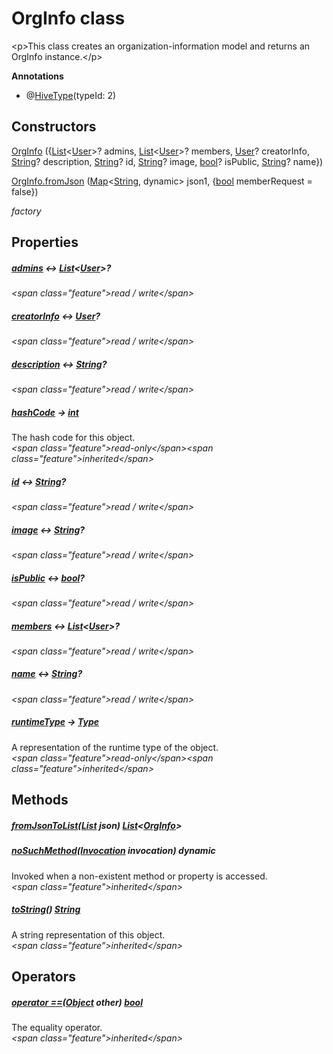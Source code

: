 


# OrgInfo class









\<p\>This class creates an organization-information model and returns an OrgInfo instance.\</p\>









**Annotations**

- @[HiveType](https:pub.dev/documentation/hive/2.2.3/hive/HiveType-class.html)(typeId: 2)


## Constructors

[OrgInfo](../models_organization_org_info/OrgInfo/OrgInfo.md) (\{[List](https:api.flutter.dev/flutter/dart-core/List-class.html)&lt;[User](../models_user_user_info/User-class.md)\>? admins, [List](https:api.flutter.dev/flutter/dart-core/List-class.html)&lt;[User](../models_user_user_info/User-class.md)\>? members, [User](../models_user_user_info/User-class.md)? creatorInfo, [String](https:api.flutter.dev/flutter/dart-core/String-class.html)? description, [String](https:api.flutter.dev/flutter/dart-core/String-class.html)? id, [String](https:api.flutter.dev/flutter/dart-core/String-class.html)? image, [bool](https:api.flutter.dev/flutter/dart-core/bool-class.html)? isPublic, [String](https:api.flutter.dev/flutter/dart-core/String-class.html)? name\})

   

[OrgInfo.fromJson](../models_organization_org_info/OrgInfo/OrgInfo.fromJson.md) ([Map](https:api.flutter.dev/flutter/dart-core/Map-class.html)&lt;[String](https:api.flutter.dev/flutter/dart-core/String-class.html), dynamic\> json1, \{[bool](https:api.flutter.dev/flutter/dart-core/bool-class.html) memberRequest = false\})

   _factory_


## Properties

##### [admins](../models_organization_org_info/OrgInfo/admins.md) &#8596; [List](https:api.flutter.dev/flutter/dart-core/List-class.html)&lt;[User](../models_user_user_info/User-class.md)\>?



  
_\<span class="feature"\>read / write\</span\>_



##### [creatorInfo](../models_organization_org_info/OrgInfo/creatorInfo.md) &#8596; [User](../models_user_user_info/User-class.md)?



  
_\<span class="feature"\>read / write\</span\>_



##### [description](../models_organization_org_info/OrgInfo/description.md) &#8596; [String](https:api.flutter.dev/flutter/dart-core/String-class.html)?



  
_\<span class="feature"\>read / write\</span\>_



##### [hashCode](https:api.flutter.dev/flutter/dart-core/Object/hashCode.html) &#8594; [int](https:api.flutter.dev/flutter/dart-core/int-class.html)



The hash code for this object.  
_\<span class="feature"\>read-only\</span\>\<span class="feature"\>inherited\</span\>_



##### [id](../models_organization_org_info/OrgInfo/id.md) &#8596; [String](https:api.flutter.dev/flutter/dart-core/String-class.html)?



  
_\<span class="feature"\>read / write\</span\>_



##### [image](../models_organization_org_info/OrgInfo/image.md) &#8596; [String](https:api.flutter.dev/flutter/dart-core/String-class.html)?



  
_\<span class="feature"\>read / write\</span\>_



##### [isPublic](../models_organization_org_info/OrgInfo/isPublic.md) &#8596; [bool](https:api.flutter.dev/flutter/dart-core/bool-class.html)?



  
_\<span class="feature"\>read / write\</span\>_



##### [members](../models_organization_org_info/OrgInfo/members.md) &#8596; [List](https:api.flutter.dev/flutter/dart-core/List-class.html)&lt;[User](../models_user_user_info/User-class.md)\>?



  
_\<span class="feature"\>read / write\</span\>_



##### [name](../models_organization_org_info/OrgInfo/name.md) &#8596; [String](https:api.flutter.dev/flutter/dart-core/String-class.html)?



  
_\<span class="feature"\>read / write\</span\>_



##### [runtimeType](https:api.flutter.dev/flutter/dart-core/Object/runtimeType.html) &#8594; [Type](https:api.flutter.dev/flutter/dart-core/Type-class.html)



A representation of the runtime type of the object.  
_\<span class="feature"\>read-only\</span\>\<span class="feature"\>inherited\</span\>_





## Methods

##### [fromJsonToList](../models_organization_org_info/OrgInfo/fromJsonToList.md)([List](https:api.flutter.dev/flutter/dart-core/List-class.html) json) [List](https:api.flutter.dev/flutter/dart-core/List-class.html)&lt;[OrgInfo](../models_organization_org_info/OrgInfo-class.md)\>



  




##### [noSuchMethod](https:api.flutter.dev/flutter/dart-core/Object/noSuchMethod.html)([Invocation](https:api.flutter.dev/flutter/dart-core/Invocation-class.html) invocation) dynamic



Invoked when a non-existent method or property is accessed.  
_\<span class="feature"\>inherited\</span\>_



##### [toString](https:api.flutter.dev/flutter/dart-core/Object/toString.html)() [String](https:api.flutter.dev/flutter/dart-core/String-class.html)



A string representation of this object.  
_\<span class="feature"\>inherited\</span\>_





## Operators

##### [operator ==](https:api.flutter.dev/flutter/dart-core/Object/operator_equals.html)([Object](https:api.flutter.dev/flutter/dart-core/Object-class.html) other) [bool](https:api.flutter.dev/flutter/dart-core/bool-class.html)



The equality operator.  
_\<span class="feature"\>inherited\</span\>_















